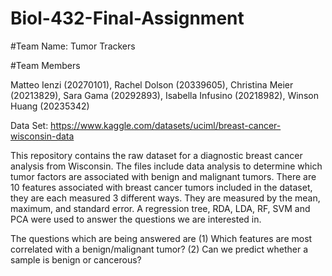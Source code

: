 # Biol-432-Final-Assignment

#Team Name: Tumor Trackers

#Team Members

Matteo Ienzi (20270101), Rachel Dolson (20339605), Christina Meier (20213829), Sara Gama (20292893), Isabella Infusino (20218982), Winson Huang (20235342)

Data Set: https://www.kaggle.com/datasets/uciml/breast-cancer-wisconsin-data

This repository contains the raw dataset for a diagnostic breast cancer analysis from Wisconsin. The files include data analysis to determine which tumor factors are associated with benign and malignant tumors. There are 10 features associated with breast cancer tumors included in the dataset, they are each measured 3 different ways. They are measured by the mean, maximum, and standard error. A regression tree, RDA, LDA, RF, SVM and PCA were used to answer the questions we are interested in. 

The questions which are being answered are 
(1) Which features are most correlated with a benign/malignant tumor? 
(2) Can we predict whether a sample is benign or cancerous? 


